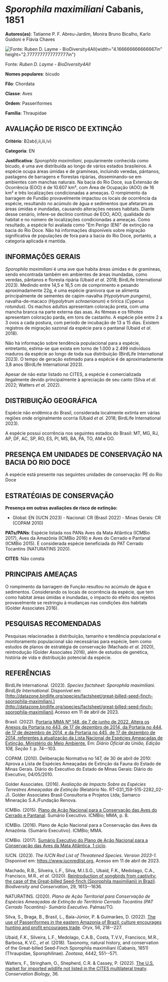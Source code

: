 # *Sporophila maximiliani* Cabanis, 1851

**Autores(as)**: Tatianne P. F. Abreu-Jardim, Monira Bruno Bicalho, Karlo Guidoni e Flávia Chaves

![Fonte: Ruben D. Layme - BioDiversity4All](media/rId20.jpg){width="4.166666666666667in" height="2.7777777777777777in"}

Fonte: *Ruben D. Layme - BioDiversity4All*

**Nomes populares**: bicudo

**Filo**: Chordata

**Classe**: Aves

**Ordem**: Passeriformes

**Família**: Thraupidae

## AVALIAÇÃO DE RISCO DE EXTINÇÃO

**Critério**: B2ab(i,ii,iii,iv)

**Categoria**: EN

**Justificativa**: *Sporophila maximiliani*, popularmente conhecida como bicudo, é uma ave distribuída ao longo de vários estados brasileiros. A espécie ocupa áreas úmidas e de gramíneas, incluindo veredas, pântanos, pastagens de barragens e florestas ripárias, disseminando-se em ambientes com manchas naturais. Na bacia do Rio Doce, sua Extensão de Ocorrência (EOO) é de 10.607 km², com Área de Ocupação (AOO) de 16 km² e três localizações condicionadas a ameaças. O rompimento da barragem de Fundão provavelmente impactou os locais de ocorrência da espécie, resultando no acúmulo de água e sedimentos que afetaram as áreas úmidas e inundadas, causando alterações nesses habitats. Diante desse cenário, infere-se declínio contínuo de EOO, AOO, qualidade do habitat e no número de localizações condicionadas a ameaças. Como resultado, a espécie foi avaliada como "Em Perigo (EN)" de extinção na bacia do Rio Doce. Não há informações disponíveis sobre
migração significativa de populações de fora para a bacia do Rio Doce, portanto, a categoria aplicada é mantida.

## INFORMAÇÕES GERAIS

*Sporophila maximiliani* é uma ave que habita áreas úmidas e de gramíneas, sendo encontrada também em ambientes de áreas inundadas, como veredas, pântanos e floresta ripária (Ubaid *et al.* 2018; BirdLife International 2023). Medindo entre 14,5 e 16,5 cm de comprimento e pesando aproximadamente 22g, é uma espécie granívora que se alimenta principalmente de sementes de capim-navalha (*Hypolytrum pungens*), navalha-de-macaco (*Hypolytrum schraerianum*) e tiririca (*Cyperus rotundus*). Os machos adultos apresentam coloração preta, com uma mancha branca na parte externa das asas. As fêmeas e os filhotes apresentam coloração parda, em tons de castanho. A espécie põe entre 2 a 3 ovos a cada postura, com período de incubação de 13 a 15 dias. Existem registros de migração sazonal da espécie para o pantanal (Ubaid *et al.* 2018).

Não há informação sobre tendência populacional para a espécie, entretanto, estima-se que exista em torno de 1.000 a 2.499 indivíduos maduros da espécie ao longo de toda sua distribuição (BirdLife International 2023). O tempo de geração estimado para a espécie é de aproximadamente 3,8 anos (BirdLife International 2023).

Apesar de não estar listado no CITES, a espécie é comercializada ilegalmente devido principalmente à apreciação de seu canto (Silva *et al.* 2022; Watters *et al.* 2022).

## DISTRIBUIÇÃO GEOGRÁFICA

Espécie não endêmica do Brasil, considerada localmente extinta em várias regiões onde originalmente ocorria (Ubaid *et al.* 2018; BirdLife International 2023).

A espécie possui ocorrência nos seguintes estados do Brasil: MT, MG, RJ, AP, DF, AC, SP, RO, ES, PI, MS, BA, PA, TO, AM e GO.

## PRESENÇA EM UNIDADES DE CONSERVAÇÃO NA BACIA DO RIO DOCE

A espécie está presente nas seguintes unidades de conservação: PE do Rio Doce

## ESTRATÉGIAS DE CONSERVAÇÃO

**Presença em outras avaliações de risco de extinção:**

-   Global: EN (IUCN 2023) -   Nacional: CR (Brasil 2022) -   Minas Gerais: CR (COPAM 2010)

**PATs/PANs**: Espécie listada nos PANs Aves da Mata Atlântica (ICMBio 2017), Aves da Amazônia (ICMBio 2016) e Aves do Cerrado e Pantanal (ICMBio 2015). É considerada espécie beneficiada do PAT Cerrado Tocantins (NATURATINS 2020).

**CITES**: Não consta

## PRINCIPAIS AMEAÇAS

O rompimento da barragem de Função resultou no acúmulo de água e sedimentos. Considerando os locais de ocorrência da espécie, que tem como habitat áreas úmidas e inundadas, o impacto do efeito dos rejeitos provavelmente se restringiu à mudanças nas condições dos habitats (Golder Associates 2016).

## PESQUISAS RECOMENDADAS

Pesquisas relacionadas à distribuição, tamanho e tendência populacional e monitoramento populacional são necessárias para espécie, bem como estudos de planos de estratégia de conservação (Machado *et al.* 2020), reintrodução (Golder Associates 2016), além de estudos de genética, história de vida e distribuição potencial da espécie.

## REFERÊNCIAS

BirdLife International. (2023). *Species factsheet: Sporophila maximiliani*. *BirdLife International*. Disponível em: [http://datazone.birdlife.org/species/factsheet/great-billed-seed-finch-sporophila-maximiliani.](http://datazone.birdlife.org/species/factsheet/great-billed-seed-finch-sporophila-maximiliani) Acesso em 11 de abril de 2023.

Brasil. (2022). [Portaria MMA Nº 148, de 7 de junho de 2022. Altera os Anexos da Portaria no 443, de 17 de dezembro de 2014, da Portaria no 444, de 17 de dezembro de 2014, e da Portaria no 445, de 17 de dezembro de 2014, referentes à atualização da Lista Nacional de Espécies Ameaçadas de Extinção. Ministério do Meio Ambiente.](https://in.gov.br/en/web/dou/-/portaria-mma-n-148-de-7-de-junho-de-2022-406272733) Em: *Diário Oficial da União, Edição 108, Seção 1*. p. 74--103.

COPAM. (2010). Deliberação Normativa no 147, de 30 de abril de 2010: Aprova a Lista de Espécies Ameaçadas de Extinção da Fauna do Estado de Minas Gerais. Diário do Executivo do Estado de Minas Gerais: Diário do Executivo, 04/05/2010.

Golder Associates. (2016). *Avaliação de Impacto Sobre as Espécies Terrestres Ameaçadas de Extinção* (Relatório No.  RT-031_159-515-2282_02-J). Golder Associates Brasil Consultoria e Projetos Ltda; Samarco Mineração S.A./Fundação Renova.

ICMBio. (2015). [Plano de Ação Nacional para a Conservação das Aves do Cerrado e Pantanal](http://www.icmbio.gov.br/portal/biodiversidade/fauna-brasileira/planos-de-acao/3618-plano-de-acao-nacional-para-a-conservacao-das-aves-do-cerrado-e-pantanal.html).  Sumário Executivo. ICMBio; MMA, p. 8.

ICMBio. (2016). Plano de Ação Nacional para a Conservação das Aves da Amazônia. {Sumário Executivo}. ICMBio; MMA.

ICMBio. (2017). [Sumário Executivo do Plano de Ação Nacional para a Conservação das Aves da Mata Atlântica, 1 ciclo](https://www.gov.br/icmbio/pt-br/assuntos/biodiversidade/pan/pan-aves-da-mata-atlantica).

IUCN. (2023). *The IUCN Red List of Threatened Species. Version 2023-1.* Disponível em: <https://www.iucnredlist.org.> Acesso em 11 de abril de 2023.

Machado, R.B., Silveira, L.F., Silva, M.I.S.G., Ubaid, F.K., Medolago, C.A., Francisco, M.R., *et al.* (2020). [Reintroduction of songbirds from captivity: the case of the Great-billed Seed-finch (Sporophila maximiliani) in Brazil](https://doi.org/10.1007/s10531-019-01830-8).  *Biodiversity and Conservation*, 29, 1613--1636.

NATURATINS. (2020). *Plano de Ação Territorial para Conservação de Espécies Ameaçadas de Extinção do Território Cerrado Tocantins (PAT Cerrado Tocantins)- Sumário Executivo*. Palmas/TO.

Silva, S., Braga, B., Brasil, L., Baía-Júnior, P. & Guimarães, D.  (2022). [The use of Passeriformes in the eastern Amazonia of Brazil: culture encourages hunting and profit encourages trade](https://doi.org/10.1017/S0030605320000551). *Oryx*, 56, 218--227.

Ubaid, F.K., Silveira, L.F., Medolago, C.A.B., Costa, T.V.V., Francisco, M.R., Barbosa, K.V.C., *et al.* (2018). Taxonomy, natural history, and conservation of the Great-billed Seed-Finch Sporophila maximiliani (Cabanis, 1851)(Thraupidae, Sporophilinae). *Zootaxa*, 4442, 551--571.

Watters, F., Stringham, O., Shepherd, C.R. & Cassey, P. (2022). [The U.S. market for imported wildlife not listed in the CITES multilateral treaty](https://doi.org/10.1111/cobi.13978). *Conservation Biology*, 36.
